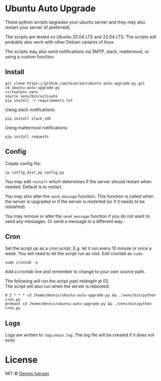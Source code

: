 # Ubuntu Auto Upgrade

These python scripts upgrades your ubuntu server and they may also restart your server (if preferred).

The scripts are tested on Ubuntu 20.04 LTS and 22.04 LTS. The scripts will probably also work with other Debian variants of linux. 

The scripts may also send notifications via SMTP, slack, mattermost, or using a custom function.

## Install

    git clone https://github.com/diversen/ubuntu-auto-upgrade-py.git
    cd ubuntu-auto-upgrade-py
    virtualenv venv
    source venv/bin/activate
    pip install -r requirements.txt

Using slack notifications:

    pip install slack_sdk

Using mattermost notifications:

    pip install requests

## Config

Create config file:

    cp config_dist.py config.py

You may edit `restart` which determines if the server should restart when needed. Default is to restart.

You may also alter the `send_message` function. This function is called when the server is upgraded or
if the server is restarted (or if it needs to be restarted).

You may remove or alter the `send_message` function if you do not want to send any messages.
Or send a message in a different way. 

## Cron

Set the script up as a cron script. E.g. let it run every 10 minute or once a week.
You will need to let the script run as root. Edit crontab as `sudo`: 

    sudo crontab -e

Add a crontab line and remember to change to your own source path. 

The following will run the script past midnight at 02.  
The script will also run when the server is rebooted:

    0 2 * * * cd /home/dennis/ubuntu-auto-upgrade-py && ./venv/bin/python cron.py
    @reboot cd /home/dennis/ubuntu-auto-upgrade-py && ./venv/bin/python cron.py

## Logs

Logs are written to `logs/main.log`. The log file will be created if it does not exist.  

# License

MIT © [Dennis Iversen](https://github.com/diversen)
